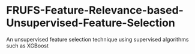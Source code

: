 # FRUFS-Feature-Relevance-based-Unsupervised-Feature-Selection
An unsupervised feature selection technique using supervised algorithms such as XGBoost

